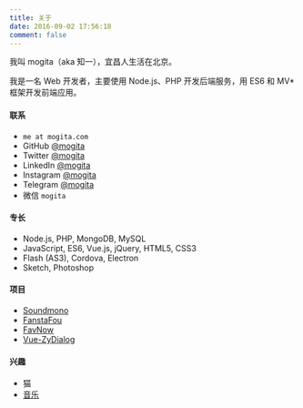 ```yaml
---
title: 关于
date: 2016-09-02 17:56:18
comment: false
---
```


我叫 mogita（aka 知一），宜昌人生活在北京。

我是一名 Web 开发者，主要使用 Node.js、PHP 开发后端服务，用 ES6 和 MV* 框架开发前端应用。

#### 联系

- `me at mogita.com`
- GitHub [@mogita](https://github.com/mogita)
- Twitter [@mogita](https://twitter.com/mogita)
- LinkedIn [@mogita](https://www.linkedin.com/in/mogita/)
- Instagram [@mogita](https://instagram.com/mogita)
- Telegram [@mogita](https://t.me/mogita)
- 微信 `mogita`

#### 专长

- Node.js, PHP, MongoDB, MySQL
- JavaScript, ES6, Vue.js, jQuery, HTML5, CSS3
- Flash (AS3), Cordova, Electron
- Sketch, Photoshop

#### 项目

- [Soundmono](http://soundmono.com)
- [FanstaFou](http://fanstafou.mogita.com)
- [FavNow](http://favnow.mogita.com)
- [Vue-ZyDialog](https://www.npmjs.com/package/vue-zydialog)

#### 兴趣

- 猫
- [音乐](https://site.douban.com/mogita/room/195849/)